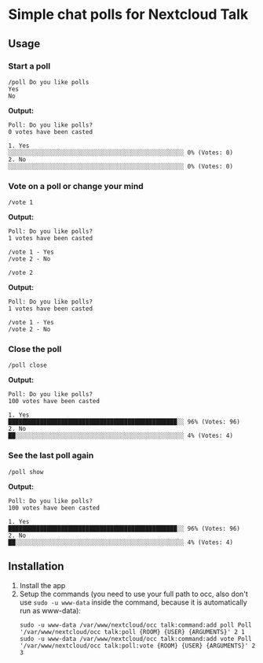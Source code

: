 # Simple chat polls for Nextcloud Talk

## Usage

### Start a poll

```
/poll Do you like polls
Yes
No
```

**Output:**
```
Poll: Do you like polls?
0 votes have been casted

1. Yes
░░░░░░░░░░░░░░░░░░░░░░░░░░░░░░░░░░░░░░░░░░░░░░░░░░ 0% (Votes: 0)
2. No
░░░░░░░░░░░░░░░░░░░░░░░░░░░░░░░░░░░░░░░░░░░░░░░░░░ 0% (Votes: 0)
```

### Vote on a poll or change your mind

```
/vote 1
```

**Output:**
```
Poll: Do you like polls?
1 votes have been casted

/vote 1 - Yes
/vote 2 - No
```

```
/vote 2
```

**Output:**
```
Poll: Do you like polls?
1 votes have been casted

/vote 1 - Yes
/vote 2 - No
```

### Close the poll

```
/poll close
```

**Output:**
```
Poll: Do you like polls?
100 votes have been casted

1. Yes
████████████████████████████████████████████████░░ 96% (Votes: 96)
2. No
██░░░░░░░░░░░░░░░░░░░░░░░░░░░░░░░░░░░░░░░░░░░░░░░░ 4% (Votes: 4)
```

### See the last poll again

```
/poll show
```

**Output:**
```
Poll: Do you like polls?
100 votes have been casted

1. Yes
████████████████████████████████████████████████░░ 96% (Votes: 96)
2. No
██░░░░░░░░░░░░░░░░░░░░░░░░░░░░░░░░░░░░░░░░░░░░░░░░ 4% (Votes: 4)
```

## Installation

1. Install the app
2. Setup the commands (you need to use your full path to occ, also don't use `sudo -u www-data` inside the command, because it is automatically run as www-data):
    ```
    sudo -u www-data /var/www/nextcloud/occ talk:command:add poll Poll '/var/www/nextcloud/occ talk:poll {ROOM} {USER} {ARGUMENTS}' 2 1
    sudo -u www-data /var/www/nextcloud/occ talk:command:add vote Poll '/var/www/nextcloud/occ talk:poll:vote {ROOM} {USER} {ARGUMENTS}' 2 3
    ```
